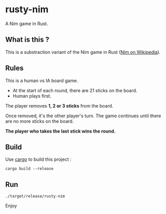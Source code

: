 # rusty-nim
A Nim game in Rust.

## What is this ?

This is a substraction variant of the Nim game in Rust ([Nim on Wikipedia](https://en.wikipedia.org/wiki/Nim#The_subtraction_game_S(1,_2,_._._.,_k))).

## Rules

This is a human vs IA board game.

- At the start of each round, there are 21 sticks on the board.
- Human plays first.

The player removes **1, 2 or 3 sticks** from the board.

Once removed, it's the other player's turn.
The game continues until there are no more sticks on the board.

**The player who takes the last stick wins the round.**

## Build
Use [cargo](http://doc.crates.io/guide.html) to build this project :
```
cargo build --release
```

## Run
```
./target/release/rusty-nim
```

Enjoy

